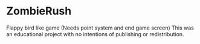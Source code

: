 # ZombieRush
 Flappy bird like game (Needs point system and end game screen)
This was an educational project with no intentions of publishing or redistribution.
